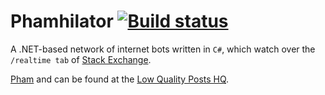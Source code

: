 
Phamhilator [![Build status](https://ci.appveyor.com/api/projects/status/lf065rc2e4r64x03/branch/Pham-V2?svg=true)](https://ci.appveyor.com/project/ArcticEcho/phamhilator/branch/Pham-V2)
===========

A .NET-based network of internet bots written in `C#`, which watch over the `/realtime tab` of [Stack Exchange][1].

[Pham][2] and can be found at the [Low Quality Posts HQ][3].

[1]: http://stackexchange.com/
[2]: http://meta.stackexchange.com/users/271128/pham
[3]: http://chat.meta.stackexchange.com/rooms/773/low-quality-posts-hq
